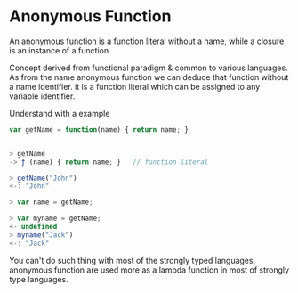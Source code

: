 # Anonymous Function

An anonymous function is a function [literal](https://en.wikipedia.org/wiki/Literal_%28computer_programming%29) without a name, while a closure is an instance of a function

Concept derived from functional paradigm & common to various languages. As from the name anonymous function we can deduce that function without a name identifier. it is a function literal which can be assigned to any variable identifier.

Understand with a example

```javascript
var getName = function(name) { return name; }


> getName
-> ƒ (name) { return name; }   // function literal 

> getName("John")
<-: "John"

> var name = getName;

> var myname = getName;
<- undefined
> myname("Jack")
<-: "Jack"
```

You can't do such thing with most of the strongly typed languages, anonymous function are used more as a lambda function in most of strongly type languages.

